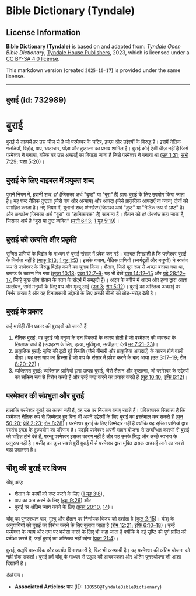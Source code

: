 # Bible Dictionary (Tyndale)

## License Information

**Bible Dictionary (Tyndale)** is based on and adapted from: _Tyndale Open Bible Dictionary_, [Tyndale House Publishers](https://tyndaleopenresources.com/), 2023, which is licensed under a [CC BY-SA 4.0 license](https://creativecommons.org/licenses/by-sa/4.0/legalcode.en).

This markdown version (created `2025-10-17`) is provided under the same license.



--------------------------------

## बुराई (id: 732989)

बुराई
=====

बुराई से तात्पर्य हर उस चीज़ से है जो परमेश्‍वर के चरित्र, इच्छा और उद्देश्यों के विरुद्ध है। इसमें नैतिक गलतियाँ, विद्रोह, पाप, भ्रष्टाचार, पीड़ा और दुष्टात्मा का प्रभाव शामिल है। बुराई कोई ऐसी चीज़ नहीं है जिसे परमेश्वर ने बनाया, बल्कि यह उस अच्छाई का बिगाड़ा जाना है जिसे परमेश्वर ने बनाया था ([उत 1:31](https://ref.ly/Gen1:31); [सभो 7:29](https://ref.ly/Eccl7:29); [यशा 5:20](https://ref.ly/Isa5:20))।

बुराई के लिए बाइबल में प्रयुक्त शब्द
------------------------------------

पुराने नियम में, इब्रानी शब्द *रा'* (जिसका अर्थ "दुष्ट" या "बुरा" है) प्रायः बुराई के लिए उपयोग किया जाता है। यह शब्द नैतिक दुष्टता (जैसे पाप और अन्याय) और आपदा (जैसे प्राकृतिक आपदाएँ या न्याय) दोनों को समाहित करता है। नए नियम में, यूनानी शब्द *पोनरोस* (जिसका अर्थ "दुष्ट" या "नैतिक रूप से भ्रष्ट" है) और *काकोस* (जिसका अर्थ "बुरा" या "हानिकारक" है) सामान्य हैं। शैतान को *हो पोनरोस* कहा जाता है, जिसका अर्थ है "बुरा या दुष्ट व्यक्ति" ([मत्ती 6:13](https://ref.ly/Matt6:13); [1 यूह 5:19](https://ref.ly/1John5:19))।

बुराई की उत्पत्ति और प्रकृति
----------------------------

सृजित प्राणियों के विद्रोह के माध्यम से बुराई संसार में प्रवेश कर गई। बाइबल सिखाती है कि परमेश्वर बुराई के निर्माता नहीं है ([याकू 1:13](https://ref.ly/Jas1:13); [1 यूह 1:5](https://ref.ly/1John1:5))। इसके बजाय, नैतिक प्राणियों (स्वर्गदूतों और मनुष्यों) ने स्वतंत्र रूप से परमेश्‍वर के विरुद्ध विद्रोह करने का चुनाव किया। शैतान, जिसे मूल रूप से अच्छा बनाया गया था, घमण्ड के कारण गिर गया ([लूका 10:18](https://ref.ly/Luke10:18); [प्रका 12:7–9](https://ref.ly/Rev12:7-Rev12:9); यह भी देखें [यशा 14:12–15](https://ref.ly/Isa14:12-Isa14:15) और [यहे 28:12–17](https://ref.ly/Ezek28:12-Ezek28:17), जिन्हें कुछ लोग शैतान के पतन के संदर्भ में समझते हैं)। अदन के बगीचे में आदम और हव्वा द्वारा आज्ञा उल्लंघन, सभी मनुष्यों के लिए पाप और मृत्यु लाई ([उत 3](https://ref.ly/Gen3:1-Gen3:24); [रोम 5:12](https://ref.ly/Rom5:12))। बुराई का अस्तित्व अच्छाई पर निर्भर करता है और वह विनाशकारी उद्देश्यों के लिए अच्छी चीजों को तोड़\-मरोड़ देती है।

बुराई के प्रकार
---------------

कई मसीही तीन प्रकार की बुराइयों को जानते हैं:

1. नैतिक बुराई: वह बुराई जो मनुष्य के उन विकल्पों के कारण होती है जो परमेश्वर की व्यवस्था के खिलाफ जाते हैं (उदाहरण के लिए, हत्या, मूर्तिपूजा, उत्पीड़न; देखें [मर 7:21–23](https://ref.ly/Mark7:21-Mark7:23))।
2. प्राकृतिक बुराई: सृष्टि की टूटी हुई स्थिति (जैसे बीमारी और प्राकृतिक आपदाएँ) के कारण होने वाली पीड़ा। यह उस श्राप का हिस्सा है जो पाप के संसार में प्रवेश करने के बाद आया ([उत 3:17–19](https://ref.ly/Gen3:17-Gen3:19); [रोम 8:20–22](https://ref.ly/Rom8:20-Rom8:22))।
3. व्यक्तिगत बुराई: व्यक्तिगत प्राणियों द्वारा उत्पन्न बुराई, जैसे शैतान और दुष्टात्मा, जो परमेश्वर के उद्देश्यों का सक्रिय रूप से विरोध करते हैं और उन्हें नष्ट करने का प्रयास करते हैं ([यूह 10:10](https://ref.ly/John10:10); [इफि 6:12](https://ref.ly/Eph6:12))।

परमेश्वर की संप्रभुता और बुराई
------------------------------

हालांकि परमेश्वर बुराई का कारण नहीं हैं, वह उस पर नियंत्रण बनाए रखते हैं। पवित्रशास्त्र सिखाता है कि परमेश्वर नैतिक रूप से ज़िम्मेदार हुए बिना भी अपने उद्देश्यों के लिए बुराई का इस्तेमाल कर सकते हैं ([उत 50:20](https://ref.ly/Gen50:20); [प्रेरि 2:23](https://ref.ly/Acts2:23); [रोम 8:28](https://ref.ly/Rom8:28))। परमेश्वर बुराई के लिए ज़िम्मेदार नहीं हैं क्योंकि यह सृजित प्राणियों द्वारा स्वतंत्र इच्छा के दुरुपयोग का परिणाम है। यद्यपि परमेश्वर अपनी महान योजना से सम्बन्धित कारणों से बुराई को घटित होने देते हैं, परन्तु परमेश्वर इसका कारण नहीं है और यह उनके सिद्ध और अच्छे स्वभाव के अनुरूप नहीं है। मसीह का क्रूस सबसे बुरी बुराई में से परमेश्वर द्वारा मुक्ति दायक अच्छाई लाने का सबसे बड़ा उदाहरण है।

यीशु की बुराई पर विजय
---------------------

यीशु आए:

* शैतान के कार्यों को नष्ट करने के लिए ([1 यूह 3:8](https://ref.ly/1John3:8)),
* पाप का अंत करने के लिए ([इब्रा 9:26](https://ref.ly/Heb9:26)) और
* बुराई पर अंतिम न्याय करने के लिए ([प्रका 20:10](https://ref.ly/Rev20:10), [14](https://ref.ly/Rev20:14))।

यीशु का पुनरुत्थान पाप, मृत्यु और शैतान पर निर्णायक विजय को दर्शाता है ([कुल 2:15](https://ref.ly/Col2:15))। यीशु के अनुयायियों को बुराई का विरोध करने के लिए बुलाया जाता है ([रोम 12:21](https://ref.ly/Rom12:21); [इफि 6:10–18](https://ref.ly/Eph6:10-Eph6:18))। उन्हें परमेश्वर के न्याय और दया पर भरोसा करने के लिए भी कहा जाता है क्योंकि वे नई सृष्टि की पूर्ण प्राप्ति की प्रतीक्षा करते हैं, जहाँ बुराई का अस्तित्व नहीं रहेगा ([प्रका 21:4](https://ref.ly/Rev21:4))।

बुराई, यद्यपि वास्तविक और अत्यंत विनाशकारी है, फिर भी अस्थायी है। यह परमेश्वर की अंतिम योजना को नहीं रोक सकती। बुराई हमें यीशु के माध्यम से उद्धार की आवश्यकता और अंतिम पुनर्स्थापना की आशा दिखाती है।

*देखें* पाप।

* **Associated Articles:** पाप (ID: `180550@TyndaleBibleDictionary`)

